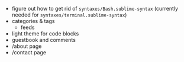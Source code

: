 - figure out how to get rid of `syntaxes/Bash.sublime-syntax` (currently needed for `syntaxes/terminal.sublime-syntax`)
- categories & tags
  - feeds
- light theme for code blocks
- guestbook and comments
- /about page
- /contact page

